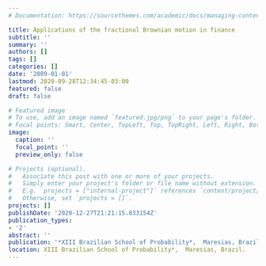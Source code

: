 ```yaml
---
# Documentation: https://sourcethemes.com/academic/docs/managing-content/

title: Applications of the fractional Brownian motion in finance
subtitle: ''
summary: ''
authors: []
tags: []
categories: []
date: '2009-01-01'
lastmod: 2020-09-28T12:34:45-03:00
featured: false
draft: false

# Featured image
# To use, add an image named `featured.jpg/png` to your page's folder.
# Focal points: Smart, Center, TopLeft, Top, TopRight, Left, Right, BottomLeft, Bottom, BottomRight.
image:
  caption: ''
  focal_point: ''
  preview_only: false

# Projects (optional).
#   Associate this post with one or more of your projects.
#   Simply enter your project's folder or file name without extension.
#   E.g. `projects = ["internal-project"]` references `content/project/deep-learning/index.md`.
#   Otherwise, set `projects = []`.
projects: []
publishDate: '2020-12-27T21:21:15.833154Z'
publication_types:
- '2'
abstract: ''
publication: '*XIII Brazilian School of Probability*,  Maresias, Brazil.*'
location: XIII Brazilian School of Probability*,  Maresias, Brazil.
---
```

